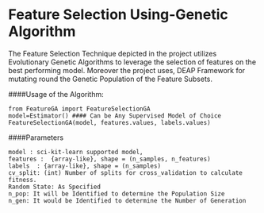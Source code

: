 # Feature Selection Using-Genetic Algorithm 
The Feature Selection Technique depicted in the project utilizes Evolutionary Genetic Algorithms to leverage the selection of features on the best performing model.
Moreover the project uses, DEAP Framework for mutating round the Genetic Population of the Feature Subsets.

####Usage of the Algorithm:
```
from FeatureGA import FeatureSelectionGA 
model=Estimator() #### Can be Any Supervised Model of Choice
FeatureSelectionGA(model, features.values, labels.values)
```
####Parameters
```
model : sci-kit-learn supported model,
features :  {array-like}, shape = (n_samples, n_features)
labels  : {array-like}, shape = (n_samples)
cv_split: (int) Number of splits for cross_validation to calculate fitness.
Random State: As Specified
n_pop: It will be Identified to determine the Population Size
n_gen: It would be Identified to determine the Number of Generation
```

